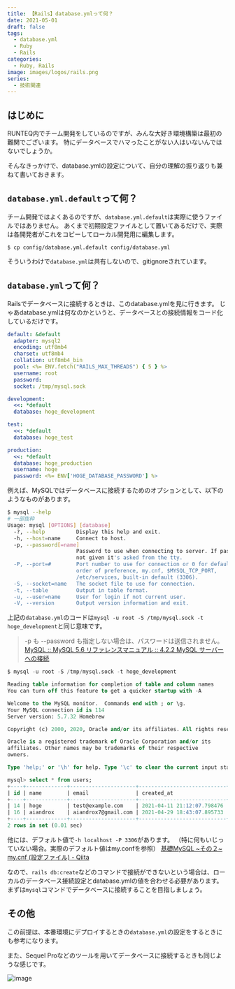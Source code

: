 ```yaml
---
title: 【Rails】database.ymlって何？
date: 2021-05-01
draft: false
tags:
  - database.yml
  - Ruby
  - Rails
categories:
  - Ruby, Rails
image: images/logos/rails.png
series:
  - 技術関連
---
```


## はじめに

RUNTEQ内でチーム開発をしているのですが、みんな大好き環境構築は最初の難関でございます。
特にデータベースでハマったことがない人はいないんではないでしょうか。

そんなきっかけで、database.ymlの設定について、自分の理解の振り返りも兼ねて書いておきます。


## `database.yml.default`って何？

チーム開発ではよくあるのですが、`database.yml.default`は実際に使うファイルではありません。
あくまで初期設定ファイルとして置いてあるだけで、実際は各開発者がこれをコピーしてローカル開発用に編集します。

```
$ cp config/database.yml.default config/database.yml
```

そういうわけで`database.yml`は共有しないので、gitignoreされています。


## `database.yml`って何？

Railsでデータベースに接続するときは、このdatabase.ymlを見に行きます。
じゃあdatabase.ymlは何なのかというと、データベースとの接続情報をコード化しているだけです。

```yml:database.yml
default: &default
  adapter: mysql2
  encoding: utf8mb4
  charset: utf8mb4
  collation: utf8mb4_bin
  pool: <%= ENV.fetch("RAILS_MAX_THREADS") { 5 } %>
  username: root
  password:
  socket: /tmp/mysql.sock

development:
  <<: *default
  database: hoge_development

test:
  <<: *default
  database: hoge_test

production:
  <<: *default
  database: hoge_production
  username: hoge
  password: <%= ENV['HOGE_DATABASE_PASSWORD'] %>
```

例えば、MySQLではデータベースに接続するためのオプションとして、以下のようなものがあります。

```sh
$ mysql --help
# 一部抜粋
Usage: mysql [OPTIONS] [database]
  -?, --help          Display this help and exit.
  -h, --host=name     Connect to host.
  -p, --password[=name]
                      Password to use when connecting to server. If password is
                      not given it's asked from the tty.
  -P, --port=#        Port number to use for connection or 0 for default to, in
                      order of preference, my.cnf, $MYSQL_TCP_PORT,
                      /etc/services, built-in default (3306).
  -S, --socket=name   The socket file to use for connection.
  -t, --table         Output in table format.
  -u, --user=name     User for login if not current user.
  -V, --version       Output version information and exit.
```

上記の`database.yml`のコードは`mysql -u root -S /tmp/mysql.sock -t hoge_development`と同じ意味です。

> -p も --password も指定しない場合は、パスワードは送信されません。
[MySQL :: MySQL 5\.6 リファレンスマニュアル :: 4\.2\.2 MySQL サーバーへの接続](https://dev.mysql.com/doc/refman/5.6/ja/connecting.html)


```sql
$ mysql -u root -S /tmp/mysql.sock -t hoge_development

Reading table information for completion of table and column names
You can turn off this feature to get a quicker startup with -A

Welcome to the MySQL monitor.  Commands end with ; or \g.
Your MySQL connection id is 114
Server version: 5.7.32 Homebrew

Copyright (c) 2000, 2020, Oracle and/or its affiliates. All rights reserved.

Oracle is a registered trademark of Oracle Corporation and/or its
affiliates. Other names may be trademarks of their respective
owners.

Type 'help;' or '\h' for help. Type '\c' to clear the current input statement.

mysql> select * from users;
+----+-------------+---------------------+----------------------------+----------------------------+
| id | name        | email               | created_at                 | updated_at                 |
+----+-------------+---------------------+----------------------------+----------------------------+
| 14 | hoge        | test@example.com    | 2021-04-11 21:12:07.798476 | 2021-04-11 21:12:07.798476 |
| 16 | aiandrox    | aiandrox7@gmail.com | 2021-04-29 18:43:07.895733 | 2021-04-29 18:43:07.895733 |
+----+-------------+---------------------+----------------------------+----------------------------+
2 rows in set (0.01 sec)
```

他には、デフォルト値で`-h localhost -P 3306`があります。
（特に何もいじっていない場合。実際のデフォルト値はmy.confを参照）
[基礎MySQL ~その２~ my.cnf (設定ファイル) - Qiita](https://qiita.com/yoheiW@github/items/bcbcd11e89bfc7d7f3ff)

なので、`rails db:create`などのコマンドで接続ができないという場合は、ローカルのデータベース接続設定とdatabase.ymlの値を合わせる必要があります。
まずは`mysql`コマンドでデータベースに接続することを目指しましょう。


## その他

この前提は、本番環境にデプロイするときの`database.yml`の設定をするときにも参考になります。

また、Sequel Proなどのツールを用いてデータベースに接続するときも同じような感じです。

![image](https://user-images.githubusercontent.com/44717752/116717681-1f87e680-aa14-11eb-843e-2e2fc706e705.png)
